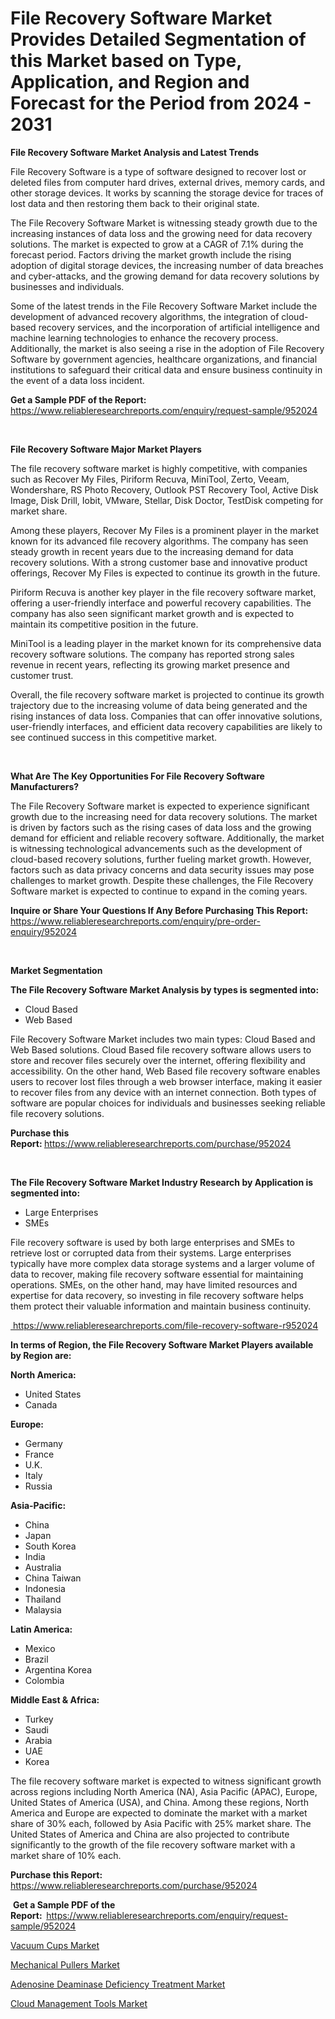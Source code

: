 <p><h1>File Recovery Software Market Provides Detailed Segmentation of this Market based on Type, Application, and Region and Forecast for the Period from 2024 - 2031</h1></p><p><strong>File Recovery Software Market Analysis and Latest Trends</strong></p>
<p><p>File Recovery Software is a type of software designed to recover lost or deleted files from computer hard drives, external drives, memory cards, and other storage devices. It works by scanning the storage device for traces of lost data and then restoring them back to their original state.</p><p>The File Recovery Software Market is witnessing steady growth due to the increasing instances of data loss and the growing need for data recovery solutions. The market is expected to grow at a CAGR of 7.1% during the forecast period. Factors driving the market growth include the rising adoption of digital storage devices, the increasing number of data breaches and cyber-attacks, and the growing demand for data recovery solutions by businesses and individuals.</p><p>Some of the latest trends in the File Recovery Software Market include the development of advanced recovery algorithms, the integration of cloud-based recovery services, and the incorporation of artificial intelligence and machine learning technologies to enhance the recovery process. Additionally, the market is also seeing a rise in the adoption of File Recovery Software by government agencies, healthcare organizations, and financial institutions to safeguard their critical data and ensure business continuity in the event of a data loss incident.</p></p>
<p><strong>Get a Sample PDF of the Report:&nbsp;</strong> <a href="https://www.reliableresearchreports.com/enquiry/request-sample/952024">https://www.reliableresearchreports.com/enquiry/request-sample/952024</a></p>
<p>&nbsp;</p>
<p><strong>File Recovery Software Major Market Players</strong></p>
<p><p>The file recovery software market is highly competitive, with companies such as Recover My Files, Piriform Recuva, MiniTool, Zerto, Veeam, Wondershare, RS Photo Recovery, Outlook PST Recovery Tool, Active Disk Image, Disk Drill, Iobit, VMware, Stellar, Disk Doctor, TestDisk competing for market share.</p><p>Among these players, Recover My Files is a prominent player in the market known for its advanced file recovery algorithms. The company has seen steady growth in recent years due to the increasing demand for data recovery solutions. With a strong customer base and innovative product offerings, Recover My Files is expected to continue its growth in the future.</p><p>Piriform Recuva is another key player in the file recovery software market, offering a user-friendly interface and powerful recovery capabilities. The company has also seen significant market growth and is expected to maintain its competitive position in the future.</p><p>MiniTool is a leading player in the market known for its comprehensive data recovery software solutions. The company has reported strong sales revenue in recent years, reflecting its growing market presence and customer trust.</p><p>Overall, the file recovery software market is projected to continue its growth trajectory due to the increasing volume of data being generated and the rising instances of data loss. Companies that can offer innovative solutions, user-friendly interfaces, and efficient data recovery capabilities are likely to see continued success in this competitive market.</p></p>
<p>&nbsp;</p>
<p><strong>What Are The Key Opportunities For File Recovery Software Manufacturers?</strong></p>
<p><p>The File Recovery Software market is expected to experience significant growth due to the increasing need for data recovery solutions. The market is driven by factors such as the rising cases of data loss and the growing demand for efficient and reliable recovery software. Additionally, the market is witnessing technological advancements such as the development of cloud-based recovery solutions, further fueling market growth. However, factors such as data privacy concerns and data security issues may pose challenges to market growth. Despite these challenges, the File Recovery Software market is expected to continue to expand in the coming years.</p></p>
<p><strong>Inquire or Share Your Questions If Any Before Purchasing This Report:</strong> <a href="https://www.reliableresearchreports.com/enquiry/pre-order-enquiry/952024">https://www.reliableresearchreports.com/enquiry/pre-order-enquiry/952024</a></p>
<p>&nbsp;</p>
<p><strong>Market Segmentation</strong></p>
<p><strong>The File Recovery Software Market Analysis by types is segmented into:</strong></p>
<p><ul><li>Cloud Based</li><li>Web Based</li></ul></p>
<p><p>File Recovery Software Market includes two main types: Cloud Based and Web Based solutions. Cloud Based file recovery software allows users to store and recover files securely over the internet, offering flexibility and accessibility. On the other hand, Web Based file recovery software enables users to recover lost files through a web browser interface, making it easier to recover files from any device with an internet connection. Both types of software are popular choices for individuals and businesses seeking reliable file recovery solutions.</p></p>
<p><strong>Purchase this Report:&nbsp;</strong><a href="https://www.reliableresearchreports.com/purchase/952024">https://www.reliableresearchreports.com/purchase/952024</a></p>
<p>&nbsp;</p>
<p><strong>The File Recovery Software Market Industry Research by Application is segmented into:</strong></p>
<p><ul><li>Large Enterprises</li><li>SMEs</li></ul></p>
<p><p>File recovery software is used by both large enterprises and SMEs to retrieve lost or corrupted data from their systems. Large enterprises typically have more complex data storage systems and a larger volume of data to recover, making file recovery software essential for maintaining operations. SMEs, on the other hand, may have limited resources and expertise for data recovery, so investing in file recovery software helps them protect their valuable information and maintain business continuity.</p></p>
<p><a href="https://www.reliableresearchreports.com/file-recovery-software-r952024">&nbsp;https://www.reliableresearchreports.com/file-recovery-software-r952024</a></p>
<p><strong>In terms of Region, the File Recovery Software Market Players available by Region are:</strong></p>
<p>
    <p> <strong> North America: </strong>
        <ul>
            <li>United States</li>
            <li>Canada</li>
        </ul>
        </p> 
    <p> <strong> Europe: </strong>
        <ul>
            <li>Germany</li>
            <li>France</li>
            <li>U.K.</li>
            <li>Italy</li>
            <li>Russia</li>
        </ul>
        </p> 
    <p> <strong> Asia-Pacific: </strong>
        <ul>
            <li>China</li>
            <li>Japan</li>
            <li>South Korea</li>
            <li>India</li>
            <li>Australia</li>
            <li>China Taiwan</li>
            <li>Indonesia</li>
            <li>Thailand</li>
            <li>Malaysia</li>
        </ul>
        </p> 
    <p> <strong> Latin America: </strong>
        <ul>
            <li>Mexico</li>
            <li>Brazil</li>
            <li>Argentina Korea</li>
            <li>Colombia</li>
        </ul>
        </p> 
    <p> <strong> Middle East & Africa: </strong>
        <ul>
            <li>Turkey</li>
            <li>Saudi</li>
            <li>Arabia</li>
            <li>UAE</li>
            <li>Korea</li>
        </ul>
    </p>
    </p>
<p><p>The file recovery software market is expected to witness significant growth across regions including North America (NA), Asia Pacific (APAC), Europe, United States of America (USA), and China. Among these regions, North America and Europe are expected to dominate the market with a market share of 30% each, followed by Asia Pacific with 25% market share. The United States of America and China are also projected to contribute significantly to the growth of the file recovery software market with a market share of 10% each.</p></p>
<p><strong>Purchase this Report: </strong><a href="https://www.reliableresearchreports.com/purchase/952024">https://www.reliableresearchreports.com/purchase/952024</a></p>
<p>&nbsp;<strong>Get a Sample PDF of the Report:&nbsp;&nbsp;</strong><a href="https://www.reliableresearchreports.com/enquiry/request-sample/952024">https://www.reliableresearchreports.com/enquiry/request-sample/952024</a></p>
<p><strong></strong></p>
<p><p><a href="https://www.linkedin.com/pulse/vacuum-cups-market-size-outlook-forecast-2024-2031-webometric-eds6f?trackingId=MWbIuKq6Od9JwGQ1gJgEOg%3D%3D">Vacuum Cups Market</a></p><p><a href="https://www.linkedin.com/pulse/mechanical-pullers-market-outlook-industry-overview-forecast-qjbxe">Mechanical Pullers Market</a></p><p><a href="https://medium.com/@go-emi/adenosine-deaminase-deficiency-treatment-market-analysis-and-sze-forecasted-for-period-from-2024-to-b838ce10d8c7">Adenosine Deaminase Deficiency Treatment Market</a></p><p><a href="https://github.com/JameTravis/Market-Research-Report-List-5/blob/main/cloud-management-tools-market.md">Cloud Management Tools Market</a></p></p>